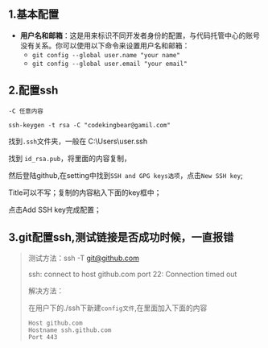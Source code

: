 ## 1.基本配置

- **用户名和邮箱**：这是用来标识不同开发者身份的配置，与代码托管中心的账号没有关系。你可以使用以下命令来设置用户名和邮箱：
  - `git config --global user.name "your name"`
  - `git config --global user.email "your email"`

## 2.配置ssh

 `-C 任意内容`

```
ssh-keygen -t rsa -C "codekingbear@gamil.com"
```

找到`.ssh`文件夹，一般在 C:\Users\user\.ssh

找到 `id_rsa.pub`，将里面的内容复制，

然后登陆github,在setting中找到`SSH and GPG keys选项`，点击`New SSH key`;

Title可以不写；复制的内容粘入下面的key框中；

点击Add SSH key完成配置；

## 3.git配置ssh,测试链接是否成功时候，一直报错

> 测试方法：ssh -T  git@github.com
> 
> ssh: connect to host github.com port 22: Connection timed out
> 
> 解决方法：
> 
> 在用户下的./ssh下新建`config文件`,在里面加入下面的内容
> 
> ```
> Host github.com
> Hostname ssh.github.com
> Port 443
> ```
